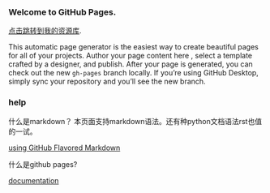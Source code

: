 ### Welcome to GitHub Pages.

[点击跳转到我的资源库](mainpage.html).


This automatic page generator is the easiest way to create beautiful pages for all of your projects. Author your page content here , select a template crafted by a designer, and publish. After your page is generated, you can check out the new `gh-pages` branch locally. If you’re using GitHub Desktop, simply sync your repository and you’ll see the new branch.

### help
什么是markdown？
本页面支持markdown语法。还有种python文档语法rst也值的一试。

[using GitHub Flavored Markdown](https://guides.github.com/features/mastering-markdown/)

什么是github pages?

[documentation](https://help.github.com/pages) 

